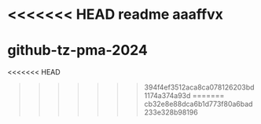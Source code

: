 <<<<<<< HEAD
readme
aaaffvx
=======
# github-tz-pma-2024
<<<<<<< HEAD

>>>>>>> 394f4ef3512aca8ca078126203bd1174a374a93d
=======
>>>>>>> cb32e8e88dca6b1d773f80a6bad233e328b98196
